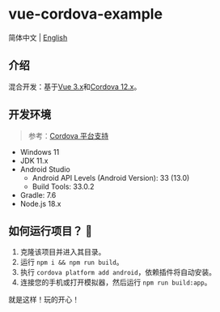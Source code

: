 # vue-cordova-example

简体中文 | [English](./README.md)

## 介绍

混合开发：基于[Vue 3.x](https://vuejs.org/)和[Cordova 12.x](https://cordova.apache.org/)。

## 开发环境

> 参考：[Cordova 平台支持](https://cordova.apache.org/docs/en/12.x/guide/support/index.html)

- Windows 11
- JDK 11.x
- Android Studio
  - Android API Levels (Android Version): 33 (13.0)
  - Build Tools: 33.0.2
- Gradle: 7.6
- Node.js 18.x

## 如何运行项目？ 🤔

1. 克隆该项目并进入其目录。
2. 运行 `npm i && npm run build`。
3. 执行 `cordova platform add android`，依赖插件将自动安装。
4. 连接您的手机或打开模拟器，然后运行 `npm run build:app`。

就是这样！玩的开心！
